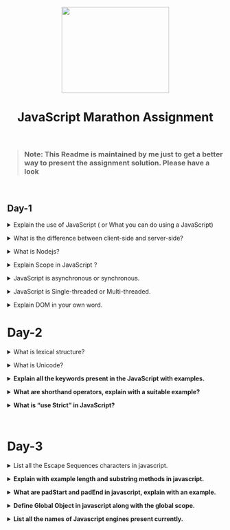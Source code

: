 <p align="center"><img height = "200px" width= "250px" src="https://play-lh.googleusercontent.com/JKzSZ8dRSeN1SENxZMulZABnssSRgGXwrDgqCquDcLbzgxGCDhogGwzYPIyrWt1-igI"/></p>
<h1 align="center">JavaScript Marathon Assignment</h1>
<br>

> ### Note: This Readme is maintained by me just to get a better way to present the assignment solution. Please have a look

<br>

## Day-1

<details>
<summary>Explain the use of JavaScript ( or What you can do using a JavaScript)</summary><br><b>

Javascript is programming language that can be used as a replacement of any other language. It can be used for fullstack web development.
But originally JS is developed for enhancing the frontend of a webpage and now it enriched with a lot of functionalities(like OOPS, API DEVELOPMENT,ETC)
so that it can be used for `fullstack web-development`.
</b></details>

<details>
<summary>What is the difference between client-side and server-side?</summary><br><b>

Whatever this is happening on the users computer(i.e. HTML and CSS displayed on the screen, user interacting with the UI) it is called client-side.

And whatever is happening on the backend(on the servers like: Handling requests and sending responses, managing database, etc) is callend backend.
</b></details>

<details>
<summary> What is Nodejs?</summary><br><b>
  
Nodejs is runtime environment for the JS. It runs on the `v8 engine` and executes JavaScript code outside a web browser. 
  
Previously JS can be run inside the browsers because a engine is inbuild inside the the browsers which executes the JS.
It was used only inside the browsers because at that time JS is meant to be used only for only frontend purpose.
But some folks made a decision to take out the JS engine(i.e V8 frome chrome browser) from the browser and enhance it enough so
that it can be used on the machines without the browser. And now it is used on the servers as a backend scripting language.

</b></details>

<details>
<summary>Explain Scope in JavaScript ?</summary><br><b>

Scope can be considered as the boundary till which something will be applicable or have its existance.

In JS for every variable, function and object there exists a scope linked with it, apart from where they are not reachable.

### e.g: -

```bash
      let a = "Can be reachable throughout whole code";

        {
          let b = "Can be reachable only inside this scope";
        }
```

> NOTE: If instead of using `let` we use `var` keyword for declaring the varibles.Then the varible declared using `var`
> keyword can be accessed everywhere, this is because the scope of the variables declared using "var" have global scope.
> While `let` allows you to declare variables that are limited to the scope of a block statement.
> </b></details>

<details>

<summary>JavaScript is asynchronous or synchronous.</summary><br><b>

JavaScript shows both synchronous and asynchronous behaviour.

If less time consuming task is executing then the execution will be done in synchronous manner, but if a more time consuming task kicks in the stack then JS starts showing its asynchronous behaviour.

Most asynchronous JavaScript operations has two primary triggers i.e. `WebAPI's` and `promises`.

</b></details>

<details>
<summary>JavaScript is Single-threaded or Multi-threaded.</summary><br><b>

JavaScript is a single-threaded language because it has only one call stack and one memory heap. JS executes the code sequentially and function calls are get stored in the call stack. These calls are poped out of the stack when its execution is done. Here it behave like a synchronous language.

But this approach can be harmfull if a time consuming task is executing. In this case JavaScript engine halts the execution of the other sequential code. So to rescue JS manages these situations with the help of `WebAPI's` and `promises`. If it finds any function which is going to take time then the time consuming function will be handled asynchronously.

</b></details>

<details>
<summary>Explain DOM in your own word.</summary><br><b>

DOM(Document Object Model) is not a programming language. It is a API used by JS to convert the web document into nodes and objects so that it becomes easy to interact with the web page using a programming language.

In simple words DOM provides object-oriented representation of the web pageand allows web page to be manipulated.

</b></details>

# Day-2

<details>
<summary>What is lexical structure?</summary><br><b>

Lexical structure is the the bascic syntax for writing any programming language. It is also considered as the lowest level syntactical structure which needs to be follwed.
Some lexical structure rules in JavaScript is :

1.  JS is written in UNICODE(it is an iternational standard for character encoding).
2.  JS is a case sensitive language.
3.  Using semicolons are optional in JS, as it adds semicolons behind the scenes by `Automatic Semicolon Insertion` technique
    This `Automatic Semicolon Insertion` follows <a href= "https://www.freecodecamp.org/news/lets-talk-about-semicolons-in-javascript-f1fe08ab4e53/">7 Rules</a>
    to insert semicolons while parsing the code.
4.  There are two types of comments present in JS:
    - Single Line Comment(// THis is a comment)
    - Multi Line Comment(/_ This is a comment _/)
5.  Whitespaces,Line breaks and Comments are ignored whit executing.
6.  A variable name can only be start with a letter, the dollar sign ($) or an underscore \_.
7.  There are reserved keywords and future reserverd keywords whih cannot be used as a variable name.

</b></details>

<details>
<summary>What is Unicode?</summary><br><b><b>
  
Unicode is a international standard for character encoding. It assignes a unique code to every charcters known as `code point`.
This helps to identify character more easily and with less chances of error

Previously when UNICODE was not there, every language, machine or company uses there own encodings which results as conflicts between them.
All these conflicts are solved by UNICODE as it gives a character encoding which is accepted and used by all as common entity.

</b></details>

<details>
<summary>Explain all the keywords present in the JavaScript with examples.</summary><br><b>
  
  <center>
    <table>
      <tr>
     <td align="center"><button/><br/><b>await</b></button></td>
     <td align="center"><button/><br/><b>break</b></button></td>
     <td align="center"><button/><br/><b>case</b></button></td>
     <td align="center"><button/><br/><b>catch</b></button></td>
     <td align="center"><button/><br/><b>class</b></button></td>
     <td align="center"><button/><br/><b>const</b></button></td>
    </tr>
     <tr>
     <td align="center"><button/><br/><b>continue</b></button></td>
     <td align="center"><button/><br/><b>debugger</b></button></td>
     <td align="center"><button/><br/><b>default</b></button></td>
     <td align="center"><button/><br/><b>delete</b></button></td>
     <td align="center"><button/><br/><b>do</b></button></td>
     <td align="center"><button/><br/><b>else</b></button></td>
    </tr>
     <tr>
     <td align="center"><button/><br/><b>else</b></button></td>
     <td align="center"><button/><br/><b>enum</b></button></td>
     <td align="center"><button/><br/><b>export</b></button></td>
     <td align="center"><button/><br/><b>extends</b></button></td>
     <td align="center"><button/><br/><b>false</b></button></td>
     <td align="center"><button/><br/><b>finally</b></button></td>
    </tr>
     <tr>
     <td align="center"><button/><br/><b>for</b></button></td>
     <td align="center"><button/><br/><b>function</b></button></td>
     <td align="center"><button/><br/><b>if</b></button></td>
     <td align="center"><button/><br/><b>implements</b></button></td>
     <td align="center"><button/><br/><b>import</b></button></td>
     <td align="center"><button/><br/><b>in</b></button></td>
    </tr>
     <tr>
     <td align="center"><button/><br/><b>instanceof</b></button></td>
     <td align="center"><button/><br/><b>interface</b></button></td>
     <td align="center"><button/><br/><b>let</b></button></td>
     <td align="center"><button/><br/><b>new</b></button></td>
     <td align="center"><button/><br/><b>null</b></button></td>
     <td align="center"><button/><br/><b>package</b></button></td>
    </tr>
     <tr>
     <td align="center"><button/><br/><b>private</b></button></td>
     <td align="center"><button/><br/><b>protected</b></button></td>
     <td align="center"><button/><br/><b>public</b></button></td>
     <td align="center"><button/><br/><b>return</b></button></td>
     <td align="center"><button/><br/><b>super</b></button></td>
     <td align="center"><button/><br/><b>switch</b></button></td>
    </tr>
     <tr>
     <td align="center"><button/><br/><b>static</b></button></td>
     <td align="center"><button/><br/><b>this</b></button></td>
     <td align="center"><button/><br/><b>throw</b></button></td>
     <td align="center"><button/><br/><b>try</b></button></td>
     <td align="center"><button/><br/><b>true</b></button></td>
     <td align="center"><button/><br/><b>typeof</b></button></td>
    </tr>
     <tr>
     <td align="center"><button/><br/><b>var</b></button></td>
     <td align="center"><button/><br/><b>void</b></button></td>
     <td align="center"><button/><br/><b>while</b></button></td>
     <td align="center"><button/><br/><b>with</b></button></td>
     <td align="center"><button/><br/><b>yield</b></button></td>
    </tr>
    </table>
  </center>

</b></details>

<details>
<summary>What are shorthand operators, explain with a suitable example?</summary><br><b>

  > Shorthand operators are combination of assignment with arithmetic or bitwise operators, this helps to keep the code compact.
> Some of the Shorthand operators and their applications are shown below:

1. +=

```bash
        let a = 10;
        a += 5;
        console.log("Value is: " + a);
```

```sh
 Value is: 15
```

2. -=

```bash
        let a = 10;
        a -= 5;
        console.log("Value is: " + a);
```

```sh
 Value is: 5
```

3. \*=

```bash
        let a = 10;
        a *= 5;
        console.log("Value is: " + a);
```

```sh
 Value is: 50
```

4. /=

```bash
        let a = 10;
        a /= 5;
        console.log("Value is: " + a);
```

```sh
 Value is: 2
```

5. %=

```bash
        let a = 10;
        a %= 5;
        console.log("Value is: " + a);
```

```sh
 Value is: 0
```

</b></details>

<details>
<summary>What is “use Strict” in JavaScript?</summary><br><b>

Strict Mode is new feature in JavaScript introduced in ES5, which
allows to execute a function or script in Strict Mode.

This Mode can be applied by just adding "use strict" in the beginning of function
or a script.

This mode can be used to write safe code using below properties:

1.  Using "Strict Mode" prohibits use of syntaxes which later going to be introduced in EcmaScript.
    
    ### e.g:

    > It doesn't allows to use 'arguments', 'eval', 'with' keywords to use as an identifier.

    ```bash
                "use strict"

                let arguments = 90;
                console.log(arguments);
                //Will throw an error

    ```

2.  "Strict Mode" eliminates some JS silent errors and throws error.
    
    ### e.g:

    > Instead of creating a new global variable it throws error if an undeclared variable/mistyped variable
    > is assigned a value.

    ```bash
                "use strict"
    
                x= 12;
                //Will throw an error
    ```

3.  It prohibits or throws error when unsafe action is taken.
    
    ### e.g: 
    
    >This mode doesn't allow delete objects or variables.
    
    ```bash
                    "use strict"
    
                delete Object.prototype;
                //Will throw an error
    
    ```


</b></details>

<br>

# Day-3

</b></details>

<details>
<summary>List all the Escape Sequences characters in javascript.</summary><br><b><b>
    
> Escape sequence characters are used to encode special characters in a strings. 
    
## Escape sequences characters are:
    - \' :- Used to denote single quotes in the string.
    - \" :- Used to denote double quotes in the string.
    - \n :- Used to escape to new line.
    - \t :- Use to denote a TAB space.
    - \v :- Vertical TAB
    - \r :- carriage return
    - \b :- backspace
    - \f :- form feed

```bash
    let myStr = 'Hello my name is Alok Verma.\n And I am learnig \'web development/' by /"Histeh Sir/".\n';
    console.log(myStrLength);
```
     OutPut: Hello my name is Alok Verma.
     And I am learnig "web development/" by 'Histesh Sir' 


</b></details>

<details>
<summary>Explain with example length and substring methods in javascript.</summary><br><b><b>
    
## length
    
>`length` is a property of the String.prototype object which reflects the `length` of the string.
    
```bash
    let myStr = 'Hello my name is Alok Verma and I am learnig web development';
    let myStrLength = myStr.length;
    console.log(myStrLength);
```
    
     Output: 60
    
    <br>

## substring()
    
> `substring()` method returns the string between start and end indexes.
    <br><br>
> NOTE: first index(indexStart) is `inclusive` while last index(indexLast) is `exclusivee`.

```bash
    const str = 'Hitesh';

    console.log(str.substring(1, 3));
    //str.cubstring(indexStart, indexEnd)


    console.log(str.substring(2));
    //str.cubstring(indexStart)

```    
    
    OutPut: it
            tesh

</b></details>

<details>
<summary>What are padStart and padEnd in javascript, explain with an example.</summary><br><b><b>
    
## padStart()
    
> `padStart()` pads/adds the given string from start to other string until it reaches to its given length.
    <br><br>

## Syntax
    
    padStart(targetLength)
    padStart(targetLength, padString)

    
```bash
    
'Alok'.padStart(10);         // "      Alok"
'Alok'.padStart(10, "foo");  // "foofooAlok"
'Alok'.padStart(6,"123465"); // "12Alok"
'Alok'.padStart(8, "0");     // "0000Alok"
'Alok'.padStart(1);          // "Alok"
    //NOTE: if given length is less than the given string then the original string is returned.


```    
    
## padEnd()
    
> `padEnd()` pads/adds the given string from end to other string until it reaches to its given length.
    <br><br>

## Syntax
    
    padStart(targetLength)
    padStart(targetLength, padString)

    
```bash
    
'Alok'.padEnd(10);         // "Alok      "
'Alok'.padEnd(10, "foo");  // "Alokfoofoo"
'Alok'.padEnd(6,"123465"); // "Alok12"
'Alok'.padEnd(8, "0");     // "Alok0000"
'Alok'.padEnd(1);          // "Alok"
     //NOTE: if given length is less than the given string then the original string is returned.

```   
    
</b></details>

<details>
<summary>Define Global Object in javascript along with the global scope.</summary><br><b><b>

</b></details>

<details>
<summary>List all the names of Javascript engines present currently. </summary><br><b><b>

Some of the notable JavaScript engines are:
    
- V8 :- Used and developend by `Chrome Browser`
    
- Spider Monkey:- Used in `firefox Browser` and developend by `Mozilla`
    
- JavaScriptCore :- It is `Apple's` engine for its `Safari browser`.
    
- Chakra :- It is the engine of the `Internet Explorer browser`

</b></details>

